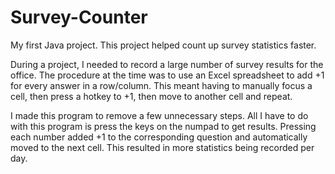 # Survey-Counter
My first Java project. This project helped count up survey statistics faster. 

During a project, I needed to record a large number of survey results for the office. 
The procedure at the time was to use an Excel spreadsheet to add +1 for every answer in a row/column. 
This meant having to manually focus a cell, then press a hotkey to +1, then move to another cell and repeat. 

I made this program to remove a few unnecessary steps. 
All I have to do with this program is press the keys on the numpad to get results. 
Pressing each number added +1 to the corresponding question and automatically moved to the next cell. 
This resulted in more statistics being recorded per day. 
